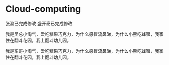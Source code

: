 # Cloud-computing

张渝已完成修改
盛开泰已完成修改

我是吴总小淘气，爱吃糖果巧克力，为什么感冒流鼻涕，为什么小熊吃蜂蜜，我家住在翻斗花园，我上翻斗幼儿园。

我是东哥小淘气，爱吃糖果巧克力，为什么感冒流鼻涕，为什么小熊吃蜂蜜，我家住在翻斗花园，我上翻斗幼儿园。